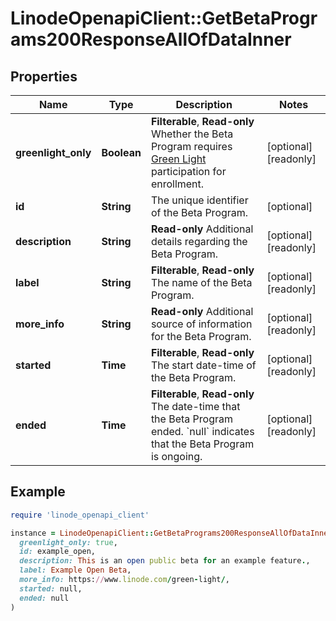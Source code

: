 # LinodeOpenapiClient::GetBetaPrograms200ResponseAllOfDataInner

## Properties

| Name | Type | Description | Notes |
| ---- | ---- | ----------- | ----- |
| **greenlight_only** | **Boolean** | __Filterable__, __Read-only__ Whether the Beta Program requires [Green Light](https://www.linode.com/green-light/) participation for enrollment. | [optional][readonly] |
| **id** | **String** | The unique identifier of the Beta Program. | [optional] |
| **description** | **String** | __Read-only__ Additional details regarding the Beta Program. | [optional][readonly] |
| **label** | **String** | __Filterable__, __Read-only__ The name of the Beta Program. | [optional][readonly] |
| **more_info** | **String** | __Read-only__ Additional source of information for the Beta Program. | [optional][readonly] |
| **started** | **Time** | __Filterable__, __Read-only__ The start date-time of the Beta Program. | [optional][readonly] |
| **ended** | **Time** | __Filterable__, __Read-only__ The date-time that the Beta Program ended.  &#x60;null&#x60; indicates that the Beta Program is ongoing. | [optional][readonly] |

## Example

```ruby
require 'linode_openapi_client'

instance = LinodeOpenapiClient::GetBetaPrograms200ResponseAllOfDataInner.new(
  greenlight_only: true,
  id: example_open,
  description: This is an open public beta for an example feature.,
  label: Example Open Beta,
  more_info: https://www.linode.com/green-light/,
  started: null,
  ended: null
)
```

